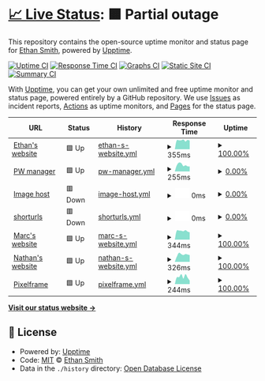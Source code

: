 # [📈 Live Status](https://status.ethanhs.me): <!--live status--> **🟧 Partial outage**

This repository contains the open-source uptime monitor and status page for [Ethan Smith](https://ethanhs.me), powered by [Upptime](https://github.com/upptime/upptime).

[![Uptime CI](https://github.com/ethanhs/upptime/workflows/Uptime%20CI/badge.svg)](https://github.com/ethanhs/upptime/actions?query=workflow%3A%22Uptime+CI%22)
[![Response Time CI](https://github.com/ethanhs/upptime/workflows/Response%20Time%20CI/badge.svg)](https://github.com/ethanhs/upptime/actions?query=workflow%3A%22Response+Time+CI%22)
[![Graphs CI](https://github.com/ethanhs/upptime/workflows/Graphs%20CI/badge.svg)](https://github.com/ethanhs/upptime/actions?query=workflow%3A%22Graphs+CI%22)
[![Static Site CI](https://github.com/ethanhs/upptime/workflows/Static%20Site%20CI/badge.svg)](https://github.com/ethanhs/upptime/actions?query=workflow%3A%22Static+Site+CI%22)
[![Summary CI](https://github.com/ethanhs/upptime/workflows/Summary%20CI/badge.svg)](https://github.com/ethanhs/upptime/actions?query=workflow%3A%22Summary+CI%22)

With [Upptime](https://upptime.js.org), you can get your own unlimited and free uptime monitor and status page, powered entirely by a GitHub repository. We use [Issues](https://github.com/ethanhs/upptime/issues) as incident reports, [Actions](https://github.com/ethanhs/upptime/actions) as uptime monitors, and [Pages](https://status.ethanhs.me) for the status page.

<!--start: status pages-->
<!-- This summary is generated by Upptime (https://github.com/upptime/upptime) -->
<!-- Do not edit this manually, your changes will be overwritten -->
<!-- prettier-ignore -->
| URL | Status | History | Response Time | Uptime |
| --- | ------ | ------- | ------------- | ------ |
| <img alt="" src="https://icons.duckduckgo.com/ip3/ethanhs.me.ico" height="13"> [Ethan's website](https://ethanhs.me) | 🟩 Up | [ethan-s-website.yml](https://github.com/ethanhs/upptime/commits/HEAD/history/ethan-s-website.yml) | <details><summary><img alt="Response time graph" src="./graphs/ethan-s-website/response-time-week.png" height="20"> 355ms</summary><br><a href="https://status.ethanhs.me/history/ethan-s-website"><img alt="Response time 162" src="https://img.shields.io/endpoint?url=https%3A%2F%2Fraw.githubusercontent.com%2Fethanhs%2Fupptime%2FHEAD%2Fapi%2Fethan-s-website%2Fresponse-time.json"></a><br><a href="https://status.ethanhs.me/history/ethan-s-website"><img alt="24-hour response time 344" src="https://img.shields.io/endpoint?url=https%3A%2F%2Fraw.githubusercontent.com%2Fethanhs%2Fupptime%2FHEAD%2Fapi%2Fethan-s-website%2Fresponse-time-day.json"></a><br><a href="https://status.ethanhs.me/history/ethan-s-website"><img alt="7-day response time 355" src="https://img.shields.io/endpoint?url=https%3A%2F%2Fraw.githubusercontent.com%2Fethanhs%2Fupptime%2FHEAD%2Fapi%2Fethan-s-website%2Fresponse-time-week.json"></a><br><a href="https://status.ethanhs.me/history/ethan-s-website"><img alt="30-day response time 320" src="https://img.shields.io/endpoint?url=https%3A%2F%2Fraw.githubusercontent.com%2Fethanhs%2Fupptime%2FHEAD%2Fapi%2Fethan-s-website%2Fresponse-time-month.json"></a><br><a href="https://status.ethanhs.me/history/ethan-s-website"><img alt="1-year response time 170" src="https://img.shields.io/endpoint?url=https%3A%2F%2Fraw.githubusercontent.com%2Fethanhs%2Fupptime%2FHEAD%2Fapi%2Fethan-s-website%2Fresponse-time-year.json"></a></details> | <details><summary><a href="https://status.ethanhs.me/history/ethan-s-website">100.00%</a></summary><a href="https://status.ethanhs.me/history/ethan-s-website"><img alt="All-time uptime 87.56%" src="https://img.shields.io/endpoint?url=https%3A%2F%2Fraw.githubusercontent.com%2Fethanhs%2Fupptime%2FHEAD%2Fapi%2Fethan-s-website%2Fuptime.json"></a><br><a href="https://status.ethanhs.me/history/ethan-s-website"><img alt="24-hour uptime 100.00%" src="https://img.shields.io/endpoint?url=https%3A%2F%2Fraw.githubusercontent.com%2Fethanhs%2Fupptime%2FHEAD%2Fapi%2Fethan-s-website%2Fuptime-day.json"></a><br><a href="https://status.ethanhs.me/history/ethan-s-website"><img alt="7-day uptime 100.00%" src="https://img.shields.io/endpoint?url=https%3A%2F%2Fraw.githubusercontent.com%2Fethanhs%2Fupptime%2FHEAD%2Fapi%2Fethan-s-website%2Fuptime-week.json"></a><br><a href="https://status.ethanhs.me/history/ethan-s-website"><img alt="30-day uptime 100.00%" src="https://img.shields.io/endpoint?url=https%3A%2F%2Fraw.githubusercontent.com%2Fethanhs%2Fupptime%2FHEAD%2Fapi%2Fethan-s-website%2Fuptime-month.json"></a><br><a href="https://status.ethanhs.me/history/ethan-s-website"><img alt="1-year uptime 100.00%" src="https://img.shields.io/endpoint?url=https%3A%2F%2Fraw.githubusercontent.com%2Fethanhs%2Fupptime%2FHEAD%2Fapi%2Fethan-s-website%2Fuptime-year.json"></a></details>
| <img alt="" src="https://icons.duckduckgo.com/ip3/pw.ethanhs.me.ico" height="13"> [PW manager](https://pw.ethanhs.me) | 🟩 Up | [pw-manager.yml](https://github.com/ethanhs/upptime/commits/HEAD/history/pw-manager.yml) | <details><summary><img alt="Response time graph" src="./graphs/pw-manager/response-time-week.png" height="20"> 255ms</summary><br><a href="https://status.ethanhs.me/history/pw-manager"><img alt="Response time 321" src="https://img.shields.io/endpoint?url=https%3A%2F%2Fraw.githubusercontent.com%2Fethanhs%2Fupptime%2FHEAD%2Fapi%2Fpw-manager%2Fresponse-time.json"></a><br><a href="https://status.ethanhs.me/history/pw-manager"><img alt="24-hour response time 194" src="https://img.shields.io/endpoint?url=https%3A%2F%2Fraw.githubusercontent.com%2Fethanhs%2Fupptime%2FHEAD%2Fapi%2Fpw-manager%2Fresponse-time-day.json"></a><br><a href="https://status.ethanhs.me/history/pw-manager"><img alt="7-day response time 255" src="https://img.shields.io/endpoint?url=https%3A%2F%2Fraw.githubusercontent.com%2Fethanhs%2Fupptime%2FHEAD%2Fapi%2Fpw-manager%2Fresponse-time-week.json"></a><br><a href="https://status.ethanhs.me/history/pw-manager"><img alt="30-day response time 265" src="https://img.shields.io/endpoint?url=https%3A%2F%2Fraw.githubusercontent.com%2Fethanhs%2Fupptime%2FHEAD%2Fapi%2Fpw-manager%2Fresponse-time-month.json"></a><br><a href="https://status.ethanhs.me/history/pw-manager"><img alt="1-year response time 281" src="https://img.shields.io/endpoint?url=https%3A%2F%2Fraw.githubusercontent.com%2Fethanhs%2Fupptime%2FHEAD%2Fapi%2Fpw-manager%2Fresponse-time-year.json"></a></details> | <details><summary><a href="https://status.ethanhs.me/history/pw-manager">0.00%</a></summary><a href="https://status.ethanhs.me/history/pw-manager"><img alt="All-time uptime 85.10%" src="https://img.shields.io/endpoint?url=https%3A%2F%2Fraw.githubusercontent.com%2Fethanhs%2Fupptime%2FHEAD%2Fapi%2Fpw-manager%2Fuptime.json"></a><br><a href="https://status.ethanhs.me/history/pw-manager"><img alt="24-hour uptime 0.00%" src="https://img.shields.io/endpoint?url=https%3A%2F%2Fraw.githubusercontent.com%2Fethanhs%2Fupptime%2FHEAD%2Fapi%2Fpw-manager%2Fuptime-day.json"></a><br><a href="https://status.ethanhs.me/history/pw-manager"><img alt="7-day uptime 0.00%" src="https://img.shields.io/endpoint?url=https%3A%2F%2Fraw.githubusercontent.com%2Fethanhs%2Fupptime%2FHEAD%2Fapi%2Fpw-manager%2Fuptime-week.json"></a><br><a href="https://status.ethanhs.me/history/pw-manager"><img alt="30-day uptime 0.00%" src="https://img.shields.io/endpoint?url=https%3A%2F%2Fraw.githubusercontent.com%2Fethanhs%2Fupptime%2FHEAD%2Fapi%2Fpw-manager%2Fuptime-month.json"></a><br><a href="https://status.ethanhs.me/history/pw-manager"><img alt="1-year uptime 84.10%" src="https://img.shields.io/endpoint?url=https%3A%2F%2Fraw.githubusercontent.com%2Fethanhs%2Fupptime%2FHEAD%2Fapi%2Fpw-manager%2Fuptime-year.json"></a></details>
| <img alt="" src="https://icons.duckduckgo.com/ip3/i.0xe.me.ico" height="13"> [Image host](https://i.0xe.me) | 🟥 Down | [image-host.yml](https://github.com/ethanhs/upptime/commits/HEAD/history/image-host.yml) | <details><summary><img alt="Response time graph" src="./graphs/image-host/response-time-week.png" height="20"> 0ms</summary><br><a href="https://status.ethanhs.me/history/image-host"><img alt="Response time 0" src="https://img.shields.io/endpoint?url=https%3A%2F%2Fraw.githubusercontent.com%2Fethanhs%2Fupptime%2FHEAD%2Fapi%2Fimage-host%2Fresponse-time.json"></a><br><a href="https://status.ethanhs.me/history/image-host"><img alt="24-hour response time 0" src="https://img.shields.io/endpoint?url=https%3A%2F%2Fraw.githubusercontent.com%2Fethanhs%2Fupptime%2FHEAD%2Fapi%2Fimage-host%2Fresponse-time-day.json"></a><br><a href="https://status.ethanhs.me/history/image-host"><img alt="7-day response time 0" src="https://img.shields.io/endpoint?url=https%3A%2F%2Fraw.githubusercontent.com%2Fethanhs%2Fupptime%2FHEAD%2Fapi%2Fimage-host%2Fresponse-time-week.json"></a><br><a href="https://status.ethanhs.me/history/image-host"><img alt="30-day response time 0" src="https://img.shields.io/endpoint?url=https%3A%2F%2Fraw.githubusercontent.com%2Fethanhs%2Fupptime%2FHEAD%2Fapi%2Fimage-host%2Fresponse-time-month.json"></a><br><a href="https://status.ethanhs.me/history/image-host"><img alt="1-year response time 0" src="https://img.shields.io/endpoint?url=https%3A%2F%2Fraw.githubusercontent.com%2Fethanhs%2Fupptime%2FHEAD%2Fapi%2Fimage-host%2Fresponse-time-year.json"></a></details> | <details><summary><a href="https://status.ethanhs.me/history/image-host">0.00%</a></summary><a href="https://status.ethanhs.me/history/image-host"><img alt="All-time uptime 42.73%" src="https://img.shields.io/endpoint?url=https%3A%2F%2Fraw.githubusercontent.com%2Fethanhs%2Fupptime%2FHEAD%2Fapi%2Fimage-host%2Fuptime.json"></a><br><a href="https://status.ethanhs.me/history/image-host"><img alt="24-hour uptime 0.00%" src="https://img.shields.io/endpoint?url=https%3A%2F%2Fraw.githubusercontent.com%2Fethanhs%2Fupptime%2FHEAD%2Fapi%2Fimage-host%2Fuptime-day.json"></a><br><a href="https://status.ethanhs.me/history/image-host"><img alt="7-day uptime 0.00%" src="https://img.shields.io/endpoint?url=https%3A%2F%2Fraw.githubusercontent.com%2Fethanhs%2Fupptime%2FHEAD%2Fapi%2Fimage-host%2Fuptime-week.json"></a><br><a href="https://status.ethanhs.me/history/image-host"><img alt="30-day uptime 0.00%" src="https://img.shields.io/endpoint?url=https%3A%2F%2Fraw.githubusercontent.com%2Fethanhs%2Fupptime%2FHEAD%2Fapi%2Fimage-host%2Fuptime-month.json"></a><br><a href="https://status.ethanhs.me/history/image-host"><img alt="1-year uptime 0.00%" src="https://img.shields.io/endpoint?url=https%3A%2F%2Fraw.githubusercontent.com%2Fethanhs%2Fupptime%2FHEAD%2Fapi%2Fimage-host%2Fuptime-year.json"></a></details>
| <img alt="" src="https://icons.duckduckgo.com/ip3/s.0xe.me.ico" height="13"> [shorturls](https://s.0xe.me/admin) | 🟥 Down | [shorturls.yml](https://github.com/ethanhs/upptime/commits/HEAD/history/shorturls.yml) | <details><summary><img alt="Response time graph" src="./graphs/shorturls/response-time-week.png" height="20"> 0ms</summary><br><a href="https://status.ethanhs.me/history/shorturls"><img alt="Response time 0" src="https://img.shields.io/endpoint?url=https%3A%2F%2Fraw.githubusercontent.com%2Fethanhs%2Fupptime%2FHEAD%2Fapi%2Fshorturls%2Fresponse-time.json"></a><br><a href="https://status.ethanhs.me/history/shorturls"><img alt="24-hour response time 0" src="https://img.shields.io/endpoint?url=https%3A%2F%2Fraw.githubusercontent.com%2Fethanhs%2Fupptime%2FHEAD%2Fapi%2Fshorturls%2Fresponse-time-day.json"></a><br><a href="https://status.ethanhs.me/history/shorturls"><img alt="7-day response time 0" src="https://img.shields.io/endpoint?url=https%3A%2F%2Fraw.githubusercontent.com%2Fethanhs%2Fupptime%2FHEAD%2Fapi%2Fshorturls%2Fresponse-time-week.json"></a><br><a href="https://status.ethanhs.me/history/shorturls"><img alt="30-day response time 0" src="https://img.shields.io/endpoint?url=https%3A%2F%2Fraw.githubusercontent.com%2Fethanhs%2Fupptime%2FHEAD%2Fapi%2Fshorturls%2Fresponse-time-month.json"></a><br><a href="https://status.ethanhs.me/history/shorturls"><img alt="1-year response time 0" src="https://img.shields.io/endpoint?url=https%3A%2F%2Fraw.githubusercontent.com%2Fethanhs%2Fupptime%2FHEAD%2Fapi%2Fshorturls%2Fresponse-time-year.json"></a></details> | <details><summary><a href="https://status.ethanhs.me/history/shorturls">0.00%</a></summary><a href="https://status.ethanhs.me/history/shorturls"><img alt="All-time uptime 30.22%" src="https://img.shields.io/endpoint?url=https%3A%2F%2Fraw.githubusercontent.com%2Fethanhs%2Fupptime%2FHEAD%2Fapi%2Fshorturls%2Fuptime.json"></a><br><a href="https://status.ethanhs.me/history/shorturls"><img alt="24-hour uptime 0.00%" src="https://img.shields.io/endpoint?url=https%3A%2F%2Fraw.githubusercontent.com%2Fethanhs%2Fupptime%2FHEAD%2Fapi%2Fshorturls%2Fuptime-day.json"></a><br><a href="https://status.ethanhs.me/history/shorturls"><img alt="7-day uptime 0.00%" src="https://img.shields.io/endpoint?url=https%3A%2F%2Fraw.githubusercontent.com%2Fethanhs%2Fupptime%2FHEAD%2Fapi%2Fshorturls%2Fuptime-week.json"></a><br><a href="https://status.ethanhs.me/history/shorturls"><img alt="30-day uptime 0.00%" src="https://img.shields.io/endpoint?url=https%3A%2F%2Fraw.githubusercontent.com%2Fethanhs%2Fupptime%2FHEAD%2Fapi%2Fshorturls%2Fuptime-month.json"></a><br><a href="https://status.ethanhs.me/history/shorturls"><img alt="1-year uptime 0.00%" src="https://img.shields.io/endpoint?url=https%3A%2F%2Fraw.githubusercontent.com%2Fethanhs%2Fupptime%2FHEAD%2Fapi%2Fshorturls%2Fuptime-year.json"></a></details>
| <img alt="" src="https://icons.duckduckgo.com/ip3/marcdav.is.ico" height="13"> [Marc's website](https://marcdav.is) | 🟩 Up | [marc-s-website.yml](https://github.com/ethanhs/upptime/commits/HEAD/history/marc-s-website.yml) | <details><summary><img alt="Response time graph" src="./graphs/marc-s-website/response-time-week.png" height="20"> 344ms</summary><br><a href="https://status.ethanhs.me/history/marc-s-website"><img alt="Response time 388" src="https://img.shields.io/endpoint?url=https%3A%2F%2Fraw.githubusercontent.com%2Fethanhs%2Fupptime%2FHEAD%2Fapi%2Fmarc-s-website%2Fresponse-time.json"></a><br><a href="https://status.ethanhs.me/history/marc-s-website"><img alt="24-hour response time 292" src="https://img.shields.io/endpoint?url=https%3A%2F%2Fraw.githubusercontent.com%2Fethanhs%2Fupptime%2FHEAD%2Fapi%2Fmarc-s-website%2Fresponse-time-day.json"></a><br><a href="https://status.ethanhs.me/history/marc-s-website"><img alt="7-day response time 344" src="https://img.shields.io/endpoint?url=https%3A%2F%2Fraw.githubusercontent.com%2Fethanhs%2Fupptime%2FHEAD%2Fapi%2Fmarc-s-website%2Fresponse-time-week.json"></a><br><a href="https://status.ethanhs.me/history/marc-s-website"><img alt="30-day response time 472" src="https://img.shields.io/endpoint?url=https%3A%2F%2Fraw.githubusercontent.com%2Fethanhs%2Fupptime%2FHEAD%2Fapi%2Fmarc-s-website%2Fresponse-time-month.json"></a><br><a href="https://status.ethanhs.me/history/marc-s-website"><img alt="1-year response time 388" src="https://img.shields.io/endpoint?url=https%3A%2F%2Fraw.githubusercontent.com%2Fethanhs%2Fupptime%2FHEAD%2Fapi%2Fmarc-s-website%2Fresponse-time-year.json"></a></details> | <details><summary><a href="https://status.ethanhs.me/history/marc-s-website">100.00%</a></summary><a href="https://status.ethanhs.me/history/marc-s-website"><img alt="All-time uptime 93.82%" src="https://img.shields.io/endpoint?url=https%3A%2F%2Fraw.githubusercontent.com%2Fethanhs%2Fupptime%2FHEAD%2Fapi%2Fmarc-s-website%2Fuptime.json"></a><br><a href="https://status.ethanhs.me/history/marc-s-website"><img alt="24-hour uptime 100.00%" src="https://img.shields.io/endpoint?url=https%3A%2F%2Fraw.githubusercontent.com%2Fethanhs%2Fupptime%2FHEAD%2Fapi%2Fmarc-s-website%2Fuptime-day.json"></a><br><a href="https://status.ethanhs.me/history/marc-s-website"><img alt="7-day uptime 100.00%" src="https://img.shields.io/endpoint?url=https%3A%2F%2Fraw.githubusercontent.com%2Fethanhs%2Fupptime%2FHEAD%2Fapi%2Fmarc-s-website%2Fuptime-week.json"></a><br><a href="https://status.ethanhs.me/history/marc-s-website"><img alt="30-day uptime 100.00%" src="https://img.shields.io/endpoint?url=https%3A%2F%2Fraw.githubusercontent.com%2Fethanhs%2Fupptime%2FHEAD%2Fapi%2Fmarc-s-website%2Fuptime-month.json"></a><br><a href="https://status.ethanhs.me/history/marc-s-website"><img alt="1-year uptime 99.86%" src="https://img.shields.io/endpoint?url=https%3A%2F%2Fraw.githubusercontent.com%2Fethanhs%2Fupptime%2FHEAD%2Fapi%2Fmarc-s-website%2Fuptime-year.json"></a></details>
| <img alt="" src="https://icons.duckduckgo.com/ip3/nathanp.me.ico" height="13"> [Nathan's website](https://nathanp.me) | 🟩 Up | [nathan-s-website.yml](https://github.com/ethanhs/upptime/commits/HEAD/history/nathan-s-website.yml) | <details><summary><img alt="Response time graph" src="./graphs/nathan-s-website/response-time-week.png" height="20"> 326ms</summary><br><a href="https://status.ethanhs.me/history/nathan-s-website"><img alt="Response time 224" src="https://img.shields.io/endpoint?url=https%3A%2F%2Fraw.githubusercontent.com%2Fethanhs%2Fupptime%2FHEAD%2Fapi%2Fnathan-s-website%2Fresponse-time.json"></a><br><a href="https://status.ethanhs.me/history/nathan-s-website"><img alt="24-hour response time 301" src="https://img.shields.io/endpoint?url=https%3A%2F%2Fraw.githubusercontent.com%2Fethanhs%2Fupptime%2FHEAD%2Fapi%2Fnathan-s-website%2Fresponse-time-day.json"></a><br><a href="https://status.ethanhs.me/history/nathan-s-website"><img alt="7-day response time 326" src="https://img.shields.io/endpoint?url=https%3A%2F%2Fraw.githubusercontent.com%2Fethanhs%2Fupptime%2FHEAD%2Fapi%2Fnathan-s-website%2Fresponse-time-week.json"></a><br><a href="https://status.ethanhs.me/history/nathan-s-website"><img alt="30-day response time 296" src="https://img.shields.io/endpoint?url=https%3A%2F%2Fraw.githubusercontent.com%2Fethanhs%2Fupptime%2FHEAD%2Fapi%2Fnathan-s-website%2Fresponse-time-month.json"></a><br><a href="https://status.ethanhs.me/history/nathan-s-website"><img alt="1-year response time 234" src="https://img.shields.io/endpoint?url=https%3A%2F%2Fraw.githubusercontent.com%2Fethanhs%2Fupptime%2FHEAD%2Fapi%2Fnathan-s-website%2Fresponse-time-year.json"></a></details> | <details><summary><a href="https://status.ethanhs.me/history/nathan-s-website">100.00%</a></summary><a href="https://status.ethanhs.me/history/nathan-s-website"><img alt="All-time uptime 96.75%" src="https://img.shields.io/endpoint?url=https%3A%2F%2Fraw.githubusercontent.com%2Fethanhs%2Fupptime%2FHEAD%2Fapi%2Fnathan-s-website%2Fuptime.json"></a><br><a href="https://status.ethanhs.me/history/nathan-s-website"><img alt="24-hour uptime 100.00%" src="https://img.shields.io/endpoint?url=https%3A%2F%2Fraw.githubusercontent.com%2Fethanhs%2Fupptime%2FHEAD%2Fapi%2Fnathan-s-website%2Fuptime-day.json"></a><br><a href="https://status.ethanhs.me/history/nathan-s-website"><img alt="7-day uptime 100.00%" src="https://img.shields.io/endpoint?url=https%3A%2F%2Fraw.githubusercontent.com%2Fethanhs%2Fupptime%2FHEAD%2Fapi%2Fnathan-s-website%2Fuptime-week.json"></a><br><a href="https://status.ethanhs.me/history/nathan-s-website"><img alt="30-day uptime 100.00%" src="https://img.shields.io/endpoint?url=https%3A%2F%2Fraw.githubusercontent.com%2Fethanhs%2Fupptime%2FHEAD%2Fapi%2Fnathan-s-website%2Fuptime-month.json"></a><br><a href="https://status.ethanhs.me/history/nathan-s-website"><img alt="1-year uptime 99.22%" src="https://img.shields.io/endpoint?url=https%3A%2F%2Fraw.githubusercontent.com%2Fethanhs%2Fupptime%2FHEAD%2Fapi%2Fnathan-s-website%2Fuptime-year.json"></a></details>
| <img alt="" src="https://icons.duckduckgo.com/ip3/pixelframe.nathanp.me.ico" height="13"> [Pixelframe](http://pixelframe.nathanp.me) | 🟩 Up | [pixelframe.yml](https://github.com/ethanhs/upptime/commits/HEAD/history/pixelframe.yml) | <details><summary><img alt="Response time graph" src="./graphs/pixelframe/response-time-week.png" height="20"> 244ms</summary><br><a href="https://status.ethanhs.me/history/pixelframe"><img alt="Response time 170" src="https://img.shields.io/endpoint?url=https%3A%2F%2Fraw.githubusercontent.com%2Fethanhs%2Fupptime%2FHEAD%2Fapi%2Fpixelframe%2Fresponse-time.json"></a><br><a href="https://status.ethanhs.me/history/pixelframe"><img alt="24-hour response time 118" src="https://img.shields.io/endpoint?url=https%3A%2F%2Fraw.githubusercontent.com%2Fethanhs%2Fupptime%2FHEAD%2Fapi%2Fpixelframe%2Fresponse-time-day.json"></a><br><a href="https://status.ethanhs.me/history/pixelframe"><img alt="7-day response time 244" src="https://img.shields.io/endpoint?url=https%3A%2F%2Fraw.githubusercontent.com%2Fethanhs%2Fupptime%2FHEAD%2Fapi%2Fpixelframe%2Fresponse-time-week.json"></a><br><a href="https://status.ethanhs.me/history/pixelframe"><img alt="30-day response time 239" src="https://img.shields.io/endpoint?url=https%3A%2F%2Fraw.githubusercontent.com%2Fethanhs%2Fupptime%2FHEAD%2Fapi%2Fpixelframe%2Fresponse-time-month.json"></a><br><a href="https://status.ethanhs.me/history/pixelframe"><img alt="1-year response time 184" src="https://img.shields.io/endpoint?url=https%3A%2F%2Fraw.githubusercontent.com%2Fethanhs%2Fupptime%2FHEAD%2Fapi%2Fpixelframe%2Fresponse-time-year.json"></a></details> | <details><summary><a href="https://status.ethanhs.me/history/pixelframe">100.00%</a></summary><a href="https://status.ethanhs.me/history/pixelframe"><img alt="All-time uptime 51.75%" src="https://img.shields.io/endpoint?url=https%3A%2F%2Fraw.githubusercontent.com%2Fethanhs%2Fupptime%2FHEAD%2Fapi%2Fpixelframe%2Fuptime.json"></a><br><a href="https://status.ethanhs.me/history/pixelframe"><img alt="24-hour uptime 100.00%" src="https://img.shields.io/endpoint?url=https%3A%2F%2Fraw.githubusercontent.com%2Fethanhs%2Fupptime%2FHEAD%2Fapi%2Fpixelframe%2Fuptime-day.json"></a><br><a href="https://status.ethanhs.me/history/pixelframe"><img alt="7-day uptime 100.00%" src="https://img.shields.io/endpoint?url=https%3A%2F%2Fraw.githubusercontent.com%2Fethanhs%2Fupptime%2FHEAD%2Fapi%2Fpixelframe%2Fuptime-week.json"></a><br><a href="https://status.ethanhs.me/history/pixelframe"><img alt="30-day uptime 100.00%" src="https://img.shields.io/endpoint?url=https%3A%2F%2Fraw.githubusercontent.com%2Fethanhs%2Fupptime%2FHEAD%2Fapi%2Fpixelframe%2Fuptime-month.json"></a><br><a href="https://status.ethanhs.me/history/pixelframe"><img alt="1-year uptime 61.65%" src="https://img.shields.io/endpoint?url=https%3A%2F%2Fraw.githubusercontent.com%2Fethanhs%2Fupptime%2FHEAD%2Fapi%2Fpixelframe%2Fuptime-year.json"></a></details>

<!--end: status pages-->

[**Visit our status website →**](https://status.ethanhs.me)

## 📄 License

- Powered by: [Upptime](https://github.com/upptime/upptime)
- Code: [MIT](./LICENSE) © [Ethan Smith](https://ethanhs.me)
- Data in the `./history` directory: [Open Database License](https://opendatacommons.org/licenses/odbl/1-0/)
